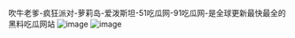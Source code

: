 
吹牛老爹-疯狂派对-萝莉岛-爱泼斯坦-51吃瓜网-91吃瓜网-是全球更新最快最全的黑料吃瓜网站
![image](https://github.com/user-attachments/assets/558bd632-7f09-43ce-8781-3dca7dbed94a)
![image](https://github.com/user-attachments/assets/183d5ffa-9595-45e7-9e92-16a555e27b18)
